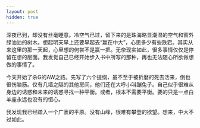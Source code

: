 ```yaml
---
layout: post
hidden: true
---
```

深夜已到，却没有丝毫睡意。冷空气已过，留下来的是珠海略显潮湿的空气和窗外绿油油的树木。想起明天早上还要早起去“赢在中大”，心思多少有些跌宕。其实从来这里的那一天起，心里想的何尝不是赢一把。无奈现实如此，很多事情仅仅是停留在想的层面。我发觉自己已经开始步入书中所写的那种，再也无法随心所欲做想做的事情了。

今天开始了杀G的AW之路。先写了六个提纲，虽不至于被折磨的死去活来，倒也很伤脑筋。仅有几墙之隔的其他房间，他们还在大呼小叫蹦兔子。自己似乎很难从身边的诱惑和未来的诱惑寻找一种平衡。或者，根本不需要平衡。要的只是一点白羊座永远也没有的恒心。

我发现我已经踏入一个广袤的平原。没有山峰，很难有攀登的欲望。想来，中大不过如此。